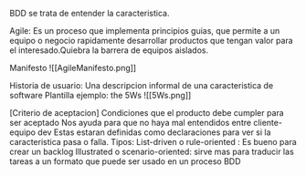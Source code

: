 BDD se trata de entender la caracteristica.

Agile:
Es un proceso que implementa principios guias, que permite a un equipo o negocio rapidamente desarrollar productos que tengan valor para el interesado.Quiebra la barrera de equipos aislados.

Manifesto ![[AgileManifesto.png]]

Historia de usuario: Una descripcion informal de una caracteristica de software
Plantilla ejemplo:  the 5Ws ![[5Ws.png]]

[Criterio de aceptacion]
Condiciones que el producto debe cumpler para ser aceptado
Nos ayuda para que no haya mal entendidos entre cliente-equipo dev
Estas estaran definidas como declaraciones para ver si la caracteristica pasa o falla.
Tipos:
List-driven o rule-oriented : Es bueno para crear un backlog
Illustrated o scenario-oriented: sirve mas para traducir las tareas a un formato que puede ser usado en un proceso BDD